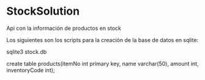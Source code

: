 # StockSolution
Api con la información de productos en stock

Los siguientes son los scripts para la creación de la base de datos en sqlite:

sqlite3 stock.db

create table products(itemNo int primary key, name varchar(50), amount int, inventoryCode int);
